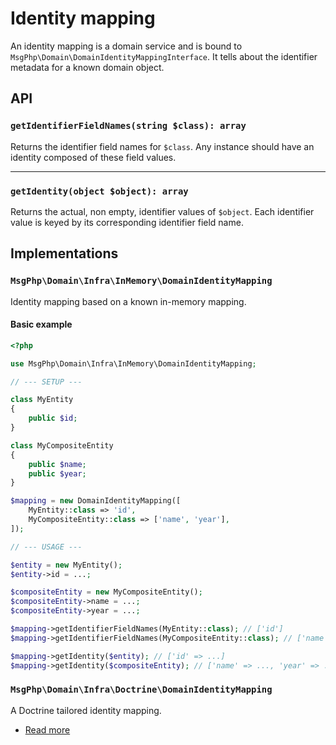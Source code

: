 # Identity mapping

An identity mapping is a domain service and is bound to `MsgPhp\Domain\DomainIdentityMappingInterface`. It tells about
the identifier metadata for a known domain object.

## API

### `getIdentifierFieldNames(string $class): array`

Returns the identifier field names for `$class`. Any instance should have an identity composed of these field values.

---

### `getIdentity(object $object): array`

Returns the actual, non empty, identifier values of `$object`. Each identifier value is keyed by its corresponding
identifier field name.

## Implementations

### `MsgPhp\Domain\Infra\InMemory\DomainIdentityMapping`

Identity mapping based on a known in-memory mapping.

#### Basic example

```php
<?php

use MsgPhp\Domain\Infra\InMemory\DomainIdentityMapping;

// --- SETUP ---

class MyEntity
{
    public $id;
}

class MyCompositeEntity
{
    public $name;
    public $year;
}

$mapping = new DomainIdentityMapping([
    MyEntity::class => 'id',
    MyCompositeEntity::class => ['name', 'year'],
]);

// --- USAGE ---

$entity = new MyEntity();
$entity->id = ...;

$compositeEntity = new MyCompositeEntity();
$compositeEntity->name = ...;
$compositeEntity->year = ...;

$mapping->getIdentifierFieldNames(MyEntity::class); // ['id']
$mapping->getIdentifierFieldNames(MyCompositeEntity::class); // ['name', 'year']

$mapping->getIdentity($entity); // ['id' => ...]
$mapping->getIdentity($compositeEntity); // ['name' => ..., 'year' => ...]
```

### `MsgPhp\Domain\Infra\Doctrine\DomainIdentityMapping`

A Doctrine tailored identity mapping.

- [Read more](../infrastructure/doctrine-orm.md#domain-identity-mapping)
